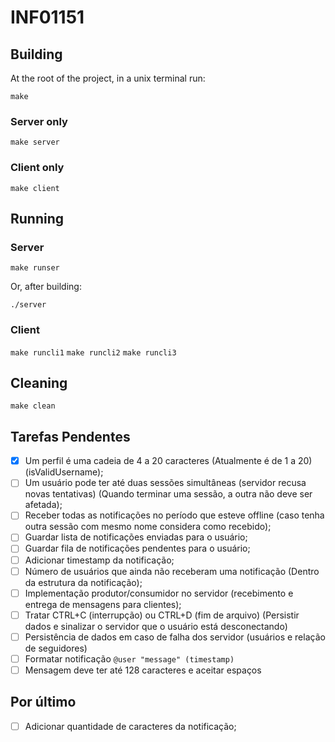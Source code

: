 # INF01151

## Building

At the root of the project, in a unix terminal run:

`make`

### Server only

`make server`

### Client only

`make client`

## Running

### Server

`make runser`

Or, after building:

`./server`

### Client

`make runcli1`
`make runcli2`
`make runcli3`

## Cleaning

`make clean`

## Tarefas Pendentes

- [X] Um perfil é uma cadeia de 4 a 20 caracteres (Atualmente é de 1 a 20) (isValidUsername);
- [ ] Um usuário pode ter até duas sessões simultâneas (servidor recusa novas tentativas) (Quando terminar uma sessão, a outra não deve ser afetada);
- [ ] Receber todas as notificações no período que esteve offline (caso tenha outra sessão com mesmo nome considera como recebido);
- [ ] Guardar lista de notificações enviadas para o usuário;
- [ ] Guardar fila de notificações pendentes para o usuário;
- [ ] Adicionar timestamp da notificação;
- [ ] Número de usuários que ainda não receberam uma notificação (Dentro da estrutura da notificação);
- [ ] Implementação produtor/consumidor no servidor (recebimento e entrega de mensagens para clientes);
- [ ] Tratar CTRL+C (interrupção) ou CTRL+D (fim de arquivo) (Persistir dados e sinalizar o servidor que o usuário está desconectando)
- [ ] Persistência de dados em caso de falha dos servidor (usuários e relação de seguidores)
- [ ] Formatar notificação `@user "message" (timestamp)`
- [ ] Mensagem deve ter até 128 caracteres e aceitar espaços

## Por último
- [ ] Adicionar quantidade de caracteres da notificação;